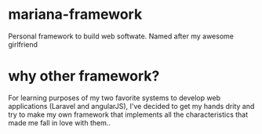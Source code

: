 # mariana-framework
Personal framework to build web softwate. Named after my awesome girlfriend

# why other framework?
For learning purposes of my two favorite systems to develop web applications (Laravel and angularJS), I've decided to get my hands drity and try to make my own framework that implements all the characteristics that made me fall in love with them..
